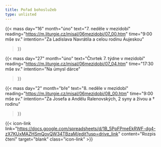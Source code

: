 ```yaml
---
title: Pořad bohoslužeb
type: unlisted
---
```


{{< mass
day="16" 
month="úno" 
text="7. neděle v mezidobí" 
reading="https://m.liturgie.cz/misal/06mezidobi/07_00.htm"
time="9:00 mše sv." 
intention="Za Ladislava Navrátila a celou rodinu Aujeskou"
>}}

{{< mass 
day="27" 
month="úno" 
text="Čtvrtek 7. týdne v mezidobí"
reading="https://m.liturgie.cz/misal/06mezidobi/07_04.htm"
time="17:30 mše sv." 
intention="Na úmysl dárce" 
>}}

{{< mass
day="2" 
month="bře" 
text="8. neděle v mezidobí" 
reading="https://m.liturgie.cz/misal/06mezidobi/08_00.htm"
time="9:00 mše sv." 
intention="Za Josefa a Andělu Ralenovských, 2 syny a živou a † rodinu"
>}}

{{< icon-link link="https://docs.google.com/spreadsheets/d/1B_5PpFPmeEkRWF-dg4-zX7KUxMAZHSmQovQW34TBzaM/edit?usp=drive_link" content="Rozpis čtení" target="blank" class="icon-link" >}}